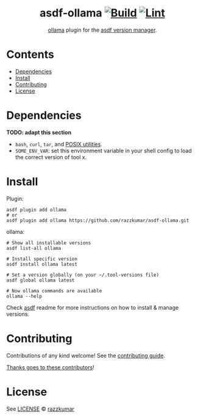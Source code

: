 <div align="center">

# asdf-ollama [![Build](https://github.com/razzkumar/asdf-ollama/actions/workflows/build.yml/badge.svg)](https://github.com/razzkumar/asdf-ollama/actions/workflows/build.yml) [![Lint](https://github.com/razzkumar/asdf-ollama/actions/workflows/lint.yml/badge.svg)](https://github.com/razzkumar/asdf-ollama/actions/workflows/lint.yml)

[ollama](https://ollama.com/) plugin for the [asdf version manager](https://asdf-vm.com).

</div>

# Contents

- [Dependencies](#dependencies)
- [Install](#install)
- [Contributing](#contributing)
- [License](#license)

# Dependencies

**TODO: adapt this section**

- `bash`, `curl`, `tar`, and [POSIX utilities](https://pubs.opengroup.org/onlinepubs/9699919799/idx/utilities.html).
- `SOME_ENV_VAR`: set this environment variable in your shell config to load the correct version of tool x.

# Install

Plugin:

```shell
asdf plugin add ollama
# or
asdf plugin add ollama https://github.com/razzkumar/asdf-ollama.git
```

ollama:

```shell
# Show all installable versions
asdf list-all ollama

# Install specific version
asdf install ollama latest

# Set a version globally (on your ~/.tool-versions file)
asdf global ollama latest

# Now ollama commands are available
ollama --help
```

Check [asdf](https://github.com/asdf-vm/asdf) readme for more instructions on how to
install & manage versions.

# Contributing

Contributions of any kind welcome! See the [contributing guide](contributing.md).

[Thanks goes to these contributors](https://github.com/razzkumar/asdf-ollama/graphs/contributors)!

# License

See [LICENSE](LICENSE) © [razzkumar](https://github.com/razzkumar/)
